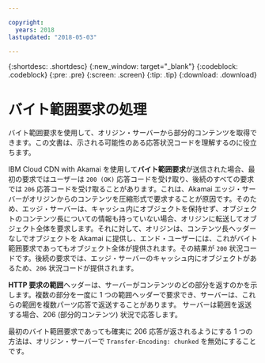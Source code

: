 ```yaml
---

copyright:
  years: 2018
lastupdated: "2018-05-03"

---
```


{:shortdesc: .shortdesc}
{:new_window: target="_blank"}
{:codeblock: .codeblock}
{:pre: .pre}
{:screen: .screen}
{:tip: .tip}
{:download: .download}


# バイト範囲要求の処理

バイト範囲要求を使用して、オリジン・サーバーから部分的コンテンツを取得できます。この文書は、示される可能性のある応答状況コードを理解するのに役立ちます。

IBM Cloud CDN with Akamai を使用して**バイト範囲要求**が送信された場合、最初の要求ではユーザーは `200 (OK)` 応答コードを受け取り、後続のすべての要求では `206` 応答コードを受け取ることがあります。これは、Akamai エッジ・サーバーがオリジンからのコンテンツを圧縮形式で要求することが原因です。そのため、エッジ・サーバーは、キャッシュ内にオブジェクトを保持せず、オブジェクトのコンテンツ長についての情報も持っていない場合、オリジンに転送してオブジェクト全体を要求します。それに対して、オリジンは、コンテンツ長ヘッダーなしでオブジェクトを Akamai に提供し、エンド・ユーザーには、これがバイト範囲要求であってもオブジェクト全体が提供されます。その結果が `200` 状況コードです。後続の要求では、エッジ・サーバーのキャッシュ内にオブジェクトがあるため、`206` 状況コードが提供されます。

**HTTP 要求の範囲**ヘッダーは、サーバーがコンテンツのどの部分を返すのかを示します。複数の部分を一度に 1 つの範囲ヘッダーで要求でき、サーバーは、これらの範囲を複数パーツ応答で返送することがあります。 サーバーは範囲を返送する場合、206 (部分的コンテンツ) 状況で応答します。

最初のバイト範囲要求であっても確実に 206 応答が返されるようにする 1 つの方法は、オリジン・サーバーで `Transfer-Encoding: chunked` を無効にすることです。
